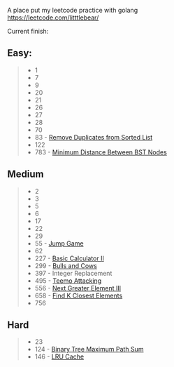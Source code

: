 A place put my leetcode practice with golang
https://leetcode.com/litttlebear/

Current finish:

Easy:
---------------
> * 1
> * 7
> * 9
> * 20
> * 21
> * 26
> * 27
> * 28
> * 70
> * 83 - [Remove Duplicates from Sorted List](https://leetcode.com/problems/remove-duplicates-from-sorted-list)
> * 122
> * 783 - [Minimum Distance Between BST Nodes](https://leetcode.com/problems/minimum-distance-between-bst-nodes/description/)

Medium
---------------
> * 2
> * 3
> * 5
> * 6
> * 17
> * 22
> * 29
> * 55 - [Jump Game](https://leetcode.com/problems/jump-game)
> * 62
> * 227 - [Basic Calculator II](https://leetcode.com/problems/basic-calculator-ii/description/)
> * 299 - [Bulls and Cows](https://leetcode.com/problems/bulls-and-cows/description/)
> * 397 - Integer Replacement
> * 495 - [Teemo Attacking](https://leetcode.com/problems/teemo-attacking/description/)
> * 556 - [Next Greater Element III](https://leetcode.com/problems/next-greater-element-iii/description/)
> * 658 - [Find K Closest Elements](https://leetcode.com/problems/find-k-closest-elements)
> * 756

Hard
---------------
> * 23
> * 124 - [Binary Tree Maximum Path Sum](https://leetcode.com/problems/binary-tree-maximum-path-sum)
> * 146 - [LRU Cache](https://leetcode.com/problems/lru-cache)
